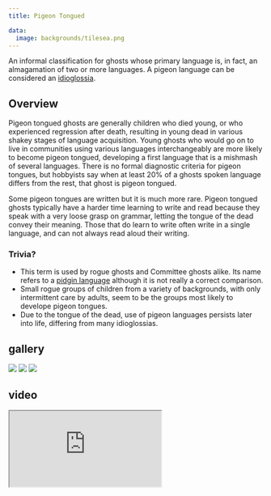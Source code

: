 ```yaml
---
title: Pigeon Tongued

data:
  image: backgrounds/tilesea.png
---
```


An informal classification for ghosts whose primary language is, in fact, an almagamation of two or more languages. A pigeon language can be considered an <a href=https://en.wikipedia.org/wiki/Idioglossia>idioglossia</a>.

## Overview 

Pigeon tongued ghosts are generally children who died young, or who experienced regression after death, resulting in young dead in various shakey stages of language acquisition. Young ghosts who would go on to live in communities using various languages interchangeably are more likely to become pigeon tongued, developing a first language that is a mishmash of several languages. There is no formal diagnostic criteria for pigeon tongues, but hobbyists say when at least 20% of a ghosts spoken language differs from the rest, that ghost is pigeon tongued. 

Some pigeon tongues are written but it is much more rare. Pigeon tongued ghosts typically have a harder time learning to write and read because they speak with a very loose grasp on grammar, letting the tongue of the dead convey their meaning. Those that do learn to write often write in a single language, and can not always read aloud their writing. 

### Trivia?

- This term is used by rogue ghosts and Committee ghosts alike. Its name refers to a <a href="https://en.wikipedia.org/wiki/Pidgin">pidgin language</a> although it is not really a correct comparison.
- Small rogue groups of children from a variety of backgrounds, with only intermittent care by adults, seem to be the groups most likely to develope pigeon tongues.  
- Due to the tongue of the dead, use of pigeon languages persists later into life, differing from many idioglossias.  

## gallery

<div class="centered">
  <img src="{{ '/assets/images/gifs/explosion.gif' | relative_url }}">
  <img src="{{ '/assets/images/gifs/explosion.gif' | relative_url }}">
  <img src="{{ '/assets/images/backgrounds/tilesea.png' | relative_url }}">
</div>

## video

<div class="iframecontainer">
  <iframe src="https://www.youtube.com/embed/QhW3P7_jvWY" title="that's the way of the world" allow="fullscreen"></iframe>
</div>
